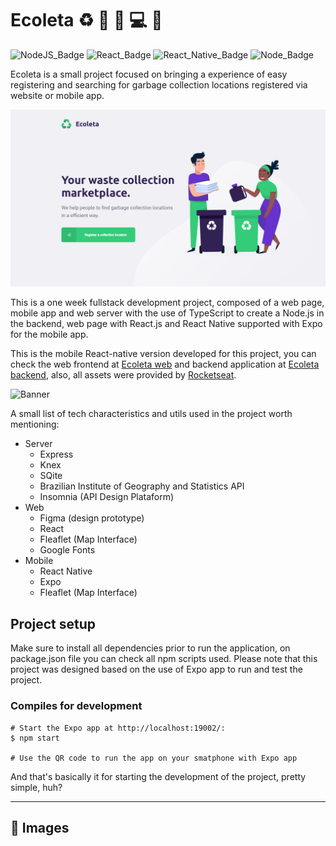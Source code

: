 # Ecoleta :recycle: :iphone: :purple_heart: :computer: :satellite:

![NodeJS_Badge][server_nodejs_badge] ![React_Badge][web_react_badge] ![React_Native_Badge][mobile_react-native_badge] ![Node_Badge][node_version_badge]

Ecoleta is a small project focused on bringing a experience of easy registering and searching for garbage collection locations registered via website or mobile app.

<img src="./assets/web_home.png" />

This is a one week fullstack development project, composed of a web page, mobile app and web server with the use of TypeScript to create a Node.js in the backend, web page with React.js and React Native supported with Expo for the mobile app.

This is the mobile React-native version developed for this project, you can check the web frontend at [Ecoleta web](https://github.com/Francozeira/nlw_web) and backend application at [Ecoleta backend](https://github.com/Francozeira/nlw_server), also, all assets were provided by [Rocketseat](https://rocketseat.com.br/).

![Banner](https://user-images.githubusercontent.com/38081852/84095189-04178580-a9d5-11ea-9496-9ec6f6a282e5.png)

A small list of tech characteristics and utils used in the project worth mentioning:

- Server
    - Express
    - Knex
    - SQite
    - Brazilian Institute of Geography and Statistics API
    - Insomnia (API Design Plataform)
- Web
    - Figma (design prototype)
    - React
    - Fleaflet (Map Interface)
    - Google Fonts
- Mobile
    - React Native
    - Expo
    - Fleaflet (Map Interface)

## Project setup

Make sure to install all dependencies prior to run the application, on package.json file you can check all npm scripts used. Please note that this project was designed based on the use of Expo app to run and test the project.

### Compiles for development

```
# Start the Expo app at http://localhost:19002/:
$ npm start

# Use the QR code to run the app on your smatphone with Expo app
```

And that's basically it for starting the development of the project, pretty simple, huh?

------------

## :art: Images

<!-- Badges -->

[node_version_badge]: https://img.shields.io/badge/node-12.17.0-green

[web_react_badge]: https://img.shields.io/badge/web-react-blue

[mobile_react-native_badge]: https://img.shields.io/badge/mobile-react%20native-blueviolet

[server_nodejs_badge]: https://img.shields.io/badge/server-nodejs-important